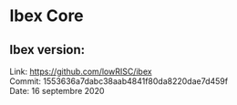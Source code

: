 Ibex Core
================================================================

## Ibex version:

Link: https://github.com/lowRISC/ibex
<br>Commit: 1553636a7dabc38aab4841f80da8220dae7d459f
<br>Date: 16 septembre 2020
